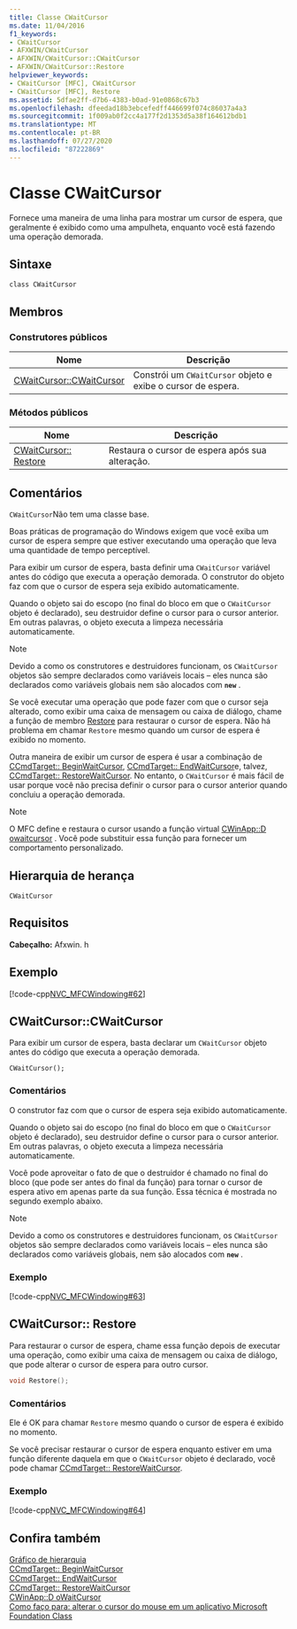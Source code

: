 ```yaml
---
title: Classe CWaitCursor
ms.date: 11/04/2016
f1_keywords:
- CWaitCursor
- AFXWIN/CWaitCursor
- AFXWIN/CWaitCursor::CWaitCursor
- AFXWIN/CWaitCursor::Restore
helpviewer_keywords:
- CWaitCursor [MFC], CWaitCursor
- CWaitCursor [MFC], Restore
ms.assetid: 5dfae2ff-d7b6-4383-b0ad-91e0868c67b3
ms.openlocfilehash: dfeedad18b3ebcefedff446699f074c86037a4a3
ms.sourcegitcommit: 1f009ab0f2cc4a177f2d1353d5a38f164612bdb1
ms.translationtype: MT
ms.contentlocale: pt-BR
ms.lasthandoff: 07/27/2020
ms.locfileid: "87222869"
---
```

# <a name="cwaitcursor-class"></a>Classe CWaitCursor

Fornece uma maneira de uma linha para mostrar um cursor de espera, que geralmente é exibido como uma ampulheta, enquanto você está fazendo uma operação demorada.

## <a name="syntax"></a>Sintaxe

```
class CWaitCursor
```

## <a name="members"></a>Membros

### <a name="public-constructors"></a>Construtores públicos

|Nome|Descrição|
|----------|-----------------|
|[CWaitCursor::CWaitCursor](#cwaitcursor)|Constrói um `CWaitCursor` objeto e exibe o cursor de espera.|

### <a name="public-methods"></a>Métodos públicos

|Nome|Descrição|
|----------|-----------------|
|[CWaitCursor:: Restore](#restore)|Restaura o cursor de espera após sua alteração.|

## <a name="remarks"></a>Comentários

`CWaitCursor`Não tem uma classe base.

Boas práticas de programação do Windows exigem que você exiba um cursor de espera sempre que estiver executando uma operação que leva uma quantidade de tempo perceptível.

Para exibir um cursor de espera, basta definir uma `CWaitCursor` variável antes do código que executa a operação demorada. O construtor do objeto faz com que o cursor de espera seja exibido automaticamente.

Quando o objeto sai do escopo (no final do bloco em que o `CWaitCursor` objeto é declarado), seu destruidor define o cursor para o cursor anterior. Em outras palavras, o objeto executa a limpeza necessária automaticamente.

> [!NOTE]
> Devido a como os construtores e destruidores funcionam, os `CWaitCursor` objetos são sempre declarados como variáveis locais – eles nunca são declarados como variáveis globais nem são alocados com **`new`** .

Se você executar uma operação que pode fazer com que o cursor seja alterado, como exibir uma caixa de mensagem ou caixa de diálogo, chame a função de membro [Restore](#restore) para restaurar o cursor de espera. Não há problema em chamar `Restore` mesmo quando um cursor de espera é exibido no momento.

Outra maneira de exibir um cursor de espera é usar a combinação de [CCmdTarget:: BeginWaitCursor](../../mfc/reference/ccmdtarget-class.md#beginwaitcursor), [CCmdTarget:: EndWaitCursor](../../mfc/reference/ccmdtarget-class.md#endwaitcursor)e, talvez, [CCmdTarget:: RestoreWaitCursor](../../mfc/reference/ccmdtarget-class.md#restorewaitcursor). No entanto, o `CWaitCursor` é mais fácil de usar porque você não precisa definir o cursor para o cursor anterior quando concluiu a operação demorada.

> [!NOTE]
> O MFC define e restaura o cursor usando a função virtual [CWinApp::D owaitcursor](../../mfc/reference/cwinapp-class.md#dowaitcursor) . Você pode substituir essa função para fornecer um comportamento personalizado.

## <a name="inheritance-hierarchy"></a>Hierarquia de herança

`CWaitCursor`

## <a name="requirements"></a>Requisitos

**Cabeçalho:** Afxwin. h

## <a name="example"></a>Exemplo

[!code-cpp[NVC_MFCWindowing#62](../../mfc/reference/codesnippet/cpp/cwaitcursor-class_1.cpp)]

## <a name="cwaitcursorcwaitcursor"></a><a name="cwaitcursor"></a>CWaitCursor::CWaitCursor

Para exibir um cursor de espera, basta declarar um `CWaitCursor` objeto antes do código que executa a operação demorada.

```
CWaitCursor();
```

### <a name="remarks"></a>Comentários

O construtor faz com que o cursor de espera seja exibido automaticamente.

Quando o objeto sai do escopo (no final do bloco em que o `CWaitCursor` objeto é declarado), seu destruidor define o cursor para o cursor anterior. Em outras palavras, o objeto executa a limpeza necessária automaticamente.

Você pode aproveitar o fato de que o destruidor é chamado no final do bloco (que pode ser antes do final da função) para tornar o cursor de espera ativo em apenas parte da sua função. Essa técnica é mostrada no segundo exemplo abaixo.

> [!NOTE]
> Devido a como os construtores e destruidores funcionam, os `CWaitCursor` objetos são sempre declarados como variáveis locais – eles nunca são declarados como variáveis globais, nem são alocados com **`new`** .

### <a name="example"></a>Exemplo

[!code-cpp[NVC_MFCWindowing#63](../../mfc/reference/codesnippet/cpp/cwaitcursor-class_2.cpp)]

## <a name="cwaitcursorrestore"></a><a name="restore"></a>CWaitCursor:: Restore

Para restaurar o cursor de espera, chame essa função depois de executar uma operação, como exibir uma caixa de mensagem ou caixa de diálogo, que pode alterar o cursor de espera para outro cursor.

```cpp
void Restore();
```

### <a name="remarks"></a>Comentários

Ele é OK para chamar `Restore` mesmo quando o cursor de espera é exibido no momento.

Se você precisar restaurar o cursor de espera enquanto estiver em uma função diferente daquela em que o `CWaitCursor` objeto é declarado, você pode chamar [CCmdTarget:: RestoreWaitCursor](../../mfc/reference/ccmdtarget-class.md#restorewaitcursor).

### <a name="example"></a>Exemplo

[!code-cpp[NVC_MFCWindowing#64](../../mfc/reference/codesnippet/cpp/cwaitcursor-class_3.cpp)]

## <a name="see-also"></a>Confira também

[Gráfico de hierarquia](../../mfc/hierarchy-chart.md)<br/>
[CCmdTarget:: BeginWaitCursor](../../mfc/reference/ccmdtarget-class.md#beginwaitcursor)<br/>
[CCmdTarget:: EndWaitCursor](../../mfc/reference/ccmdtarget-class.md#endwaitcursor)<br/>
[CCmdTarget:: RestoreWaitCursor](../../mfc/reference/ccmdtarget-class.md#restorewaitcursor)<br/>
[CWinApp::D oWaitCursor](../../mfc/reference/cwinapp-class.md#dowaitcursor)<br/>
[Como faço para: alterar o cursor do mouse em um aplicativo Microsoft Foundation Class](https://go.microsoft.com/fwlink/p/?linkid=128044)
